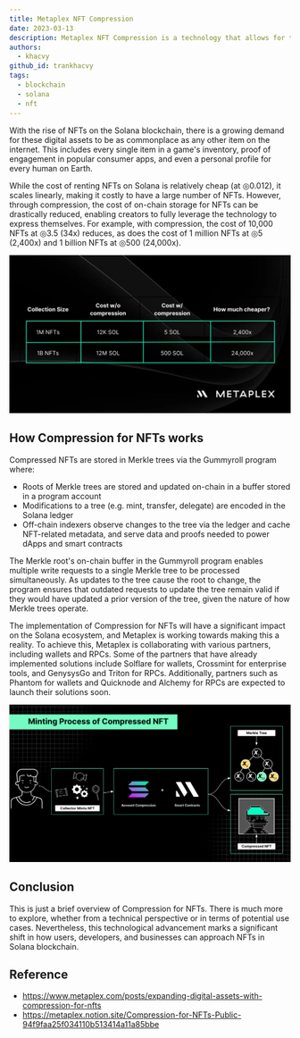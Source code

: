 ```yaml
---
title: Metaplex NFT Compression
date: 2023-03-13
description: Metaplex NFT Compression is a technology that allows for the compression of NFTs on the Solana blockchain, reducing the cost of on-chain storage for NFTs. This article provides an overview of the technology, how it works, and its potential impact on the Solana ecosystem.
authors:
  - khacvy
github_id: trankhacvy
tags:
  - blockchain
  - solana
  - nft
---
```


With the rise of NFTs on the Solana blockchain, there is a growing demand for these digital assets to be as commonplace as any other item on the internet. This includes every single item in a game's inventory, proof of engagement in popular consumer apps, and even a personal profile for every human on Earth.

While the cost of renting NFTs on Solana is relatively cheap (at ◎0.012), it scales linearly, making it costly to have a large number of NFTs. However, through compression, the cost of on-chain storage for NFTs can be drastically reduced, enabling creators to fully leverage the technology to express themselves. For example, with compression, the cost of 10,000 NFTs at ◎3.5 (34x) reduces, as does the cost of 1 million NFTs at ◎5 (2,400x) and 1 billion NFTs at ◎500 (24,000x).

![](assets/metaplex-nft-compression-cost-comparation.webp)

## How Compression for NFTs works

Compressed NFTs are stored in Merkle trees via the Gummyroll program where:

- Roots of Merkle trees are stored and updated on-chain in a buffer stored in a program account
- Modifications to a tree (e.g. mint, transfer, delegate) are encoded in the Solana ledger
- Off-chain indexers observe changes to the tree via the ledger and cache NFT-related metadata, and serve data and proofs needed to power dApps and smart contracts

The Merkle root's on-chain buffer in the Gummyroll program enables multiple write requests to a single Merkle tree to be processed simultaneously. As updates to the tree cause the root to change, the program ensures that outdated requests to update the tree remain valid if they would have updated a prior version of the tree, given the nature of how Merkle trees operate.

The implementation of Compression for NFTs will have a significant impact on the Solana ecosystem, and Metaplex is working towards making this a reality. To achieve this, Metaplex is collaborating with various partners, including wallets and RPCs. Some of the partners that have already implemented solutions include Solflare for wallets, Crossmint for enterprise tools, and GenysysGo and Triton for RPCs. Additionally, partners such as Phantom for wallets and Quicknode and Alchemy for RPCs are expected to launch their solutions soon.

![](assets/metaplex-nft-compression-how-it-work.png)

## Conclusion

This is just a brief overview of Compression for NFTs. There is much more to explore, whether from a technical perspective or in terms of potential use cases. Nevertheless, this technological advancement marks a significant shift in how users, developers, and businesses can approach NFTs in Solana blockchain.

## Reference

- https://www.metaplex.com/posts/expanding-digital-assets-with-compression-for-nfts
- https://metaplex.notion.site/Compression-for-NFTs-Public-94f9faa25f034110b513414a11a85bbe
